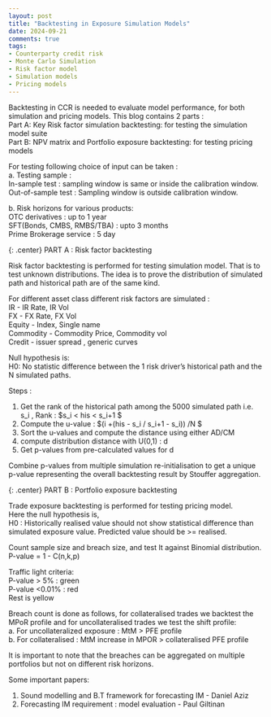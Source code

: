 ```yaml
---
layout: post
title: "Backtesting in Exposure Simulation Models"
date: 2024-09-21
comments: true
tags:
- Counterparty credit risk
- Monte Carlo Simulation
- Risk factor model
- Simulation models
- Pricing models
---
```


Backtesting in CCR is needed to evaluate model performance, for both simulation and pricing models. 
This blog contains 2 parts :    
Part A: Key Risk factor simulation backtesting: for testing the simulation model suite    
Part B: NPV matrix and Portfolio exposure backtesting: for testing pricing models  


For testing following choice of input can be taken :  
a. Testing sample :   
In-sample test : sampling window is same or inside the calibration window.   
Out-of-sample test : Sampling window is outside calibration window.   

b. Risk horizons for various products:  
OTC derivatives : up to 1 year  
SFT(Bonds, CMBS, RMBS/TBA) : upto 3 months   
Prime Brokerage service : 5 day    

{: .center}
PART A : Risk factor backtesting 

Risk factor backtesting is performed for testing simulation model. That is to test unknown distributions. 
The idea is to prove the distribution of simulated path and historical path are of the same kind.  

For different asset class different risk factors are simulated :   
IR - IR Rate, IR Vol   
FX - FX Rate, FX Vol  
Equity - Index, Single name  
Commodity - Commodity Price, Commodity vol  
Credit - issuer spread , generic curves  

Null hypothesis is:   
H0: No statistic difference between the 1 risk driver’s historical path and the N simulated paths.  

Steps :
1. Get the rank of the historical path among the 5000 simulated path i.e. s_i , 
Rank : $s_i < his < s_i+1 $  
2. Compute the u-value : $(i +(his - s_i / s_i+1 - s_i)) /N $  
3. Sort the u-values and compute the distance using either AD/CM  
4. compute distribution distance with U(0,1) : d     
5. Get p-values from pre-calculated values for d   

Combine p-values from multiple simulation re-initialisation to get a unique p-value representing the overall backtesting result by Stouffer aggregation. 

{: .center}
PART B : Portfolio exposure backtesting 

Trade exposure backtesting is performed for testing pricing model.   
Here the null hypothesis is,   
H0 : Historically realised value should not show statistical difference than simulated exposure value. Predicted value should be >= realised.   

Count sample size and breach size, and test It against Binomial distribution.   
P-value = 1 - C(n,k,p)  

Traffic light criteria:   
P-value > 5% : green   
P-value <0.01% : red   
Rest is yellow   

Breach count is done as follows, for collateralised trades we backtest the MPoR profile and for uncollateralised trades we test the shift profile:   
a. For uncollateralized exposure : MtM > PFE profile   
b. For collateralised : MtM increase in MPOR > collateralised PFE profile   


It is important to note that the breaches can be aggregated on multiple portfolios but not on different risk horizons.   



Some important papers:   

1. Sound modelling and B.T framework for forecasting IM - Daniel Aziz   
2. Forecasting IM requirement : model evaluation - Paul Giltinan   


























<!--- Our experiments and approaches are detailed here- [Report]({{ site.baseurl }}/docs/pommerman_report.pdf)
{: .center}
![Pommerman]({{ site.baseurl }}/img/pommerman.gif "Pommerman"){:style="max-height: 500px;"}

To see our agent in action, watch the video below-

<iframe width="100%" height="400px" src="https://www.youtube.com/embed/DtiyIrMZ69A" frameborder="0" allow="accelerometer; autoplay; encrypted-media; gyroscope; picture-in-picture" allowfullscreen=""></iframe>

--->
